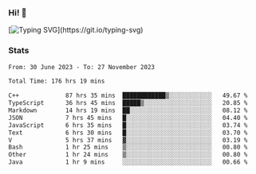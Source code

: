 ### Hi!  👋

[![Typing SVG](https://readme-typing-svg.herokuapp.com?font=Fira+Code&pause=1000&width=435&lines=Hello!+I'm+Texiwustion.)](https://git.io/typing-svg)

### Stats

<!--START_SECTION:waka-->

```txt
From: 30 June 2023 - To: 27 November 2023

Total Time: 176 hrs 19 mins

C++             87 hrs 35 mins  ████████████▒░░░░░░░░░░░░   49.67 %
TypeScript      36 hrs 45 mins  █████▒░░░░░░░░░░░░░░░░░░░   20.85 %
Markdown        14 hrs 19 mins  ██░░░░░░░░░░░░░░░░░░░░░░░   08.12 %
JSON            7 hrs 45 mins   █░░░░░░░░░░░░░░░░░░░░░░░░   04.40 %
JavaScript      6 hrs 35 mins   █░░░░░░░░░░░░░░░░░░░░░░░░   03.74 %
Text            6 hrs 30 mins   █░░░░░░░░░░░░░░░░░░░░░░░░   03.70 %
V               5 hrs 37 mins   ▓░░░░░░░░░░░░░░░░░░░░░░░░   03.19 %
Bash            1 hr 25 mins    ▒░░░░░░░░░░░░░░░░░░░░░░░░   00.80 %
Other           1 hr 24 mins    ▒░░░░░░░░░░░░░░░░░░░░░░░░   00.80 %
Java            1 hr 9 mins     ░░░░░░░░░░░░░░░░░░░░░░░░░   00.66 %
```

<!--END_SECTION:waka-->
